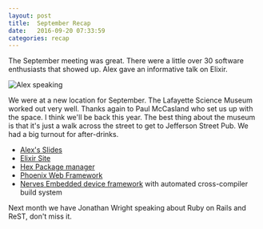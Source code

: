```yaml
---
layout: post
title:  September Recap
date:   2016-09-20 07:33:59
categories: recap
---
```

The September meeting was great.  There were a little over 30 software enthusiasts that showed up.  Alex gave an informative talk on Elixir.

![Alex speaking](http://i.imgur.com/im5T6i6m.png)

We were at a new location for September.  The Lafayette Science Museum worked out very well.  Thanks again to Paul McCasland who set us up with the space.  I think we'll be back this year.  The best thing about the museum is that it's just a walk across the street to get to Jefferson Street Pub.  We had a big turnout for after-drinks.

- [Alex's Slides](http://slides.com/asonge/elixir-talk#/)
- [Elixir Site](http://elixir-lang.org/)
- [Hex Package manager](https://hex.pm/)
- [Phoenix Web Framework](http://www.phoenixframework.org)
- [Nerves Embedded device framework](http://nerves-project.org/) with automated cross-compiler build system

Next month we have Jonathan Wright speaking about Ruby on Rails and ReST, don't miss it.
